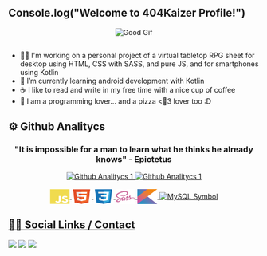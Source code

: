 ## Console.log("Welcome to 404Kaizer Profile!")

<div align="center">
  <img alt="Good Gif" width="834px" src="https://i.pinimg.com/originals/6d/78/71/6d78711d7c8438405ee8a5a50114f9ac.gif"/>
</div>
  
##

- 👨‍💻 I'm working on a personal project of a virtual tabletop RPG sheet for desktop using HTML, CSS with SASS, and pure JS, and for smartphones using Kotlin
- 📖 I’m currently learning android development with Kotlin
- ☕ I like to read and write in my free time with a nice cup of coffee
- 💛 I am a programming lover... and a pizza <🍕3 lover too :D

## ⚙ Github Analitycs
<h3 align="center">"It is impossible for a man to learn what he thinks he already knows" - Epictetus</h3>
<div align="center" style="display: inline_block">
  <a href="https://github.com/404Kaizer"</a>
  <img width="48%" alt="Github Analitycs 1" height="180em" src="https://github-readme-stats.vercel.app/api/top-langs/?username=404Kaizer&layout=compact&langs_count=7&theme=vision-friendly-dark"/>
  <img width="48%" alt="Github Analitycs 1" height="180em" src="https://github-readme-stats.vercel.app/api?username=404Kaizer&show_icons=true&theme=vision-friendly-dark&include_all_commits=true&count_private=true"/>
</div>
<div align="center" style="display: inline_block"><br>
  <img alt="JS Symbol" align="center" alt="404Kaizer-JS" height="30" width="40" src="https://raw.githubusercontent.com/devicons/devicon/master/icons/javascript/javascript-plain.svg">
  <img alt="HTML Symbol" align="center" alt="404Kaizer-HTML" height="30" width="40" src="https://raw.githubusercontent.com/devicons/devicon/master/icons/html5/html5-original.svg">
  <img alt="CSS Symbol" align="center" alt="404Kaizer-CSS" height="30" width="40" src="https://raw.githubusercontent.com/devicons/devicon/master/icons/css3/css3-original.svg">
  <img alt="SASS Symbol" align="center" alt="404Kaizer-SASS" height="30" width="40" src="https://raw.githubusercontent.com/devicons/devicon/master/icons/sass/sass-original.svg">
  <img alt="Kotlin Symbol" align="center" alt="404Kaizer-Kotlin" height="30" width="40" src="https://raw.githubusercontent.com/devicons/devicon/master/icons/kotlin/kotlin-original.svg">
  <img alt="MySQL Symbol" align="center" alt="404Kaizer-MySQL" height="30" width="40" src="https://cdn.jsdelivr.net/gh/devicons/devicon/icons/mysql/mysql-original.svg">
</div>
  
## 🙎‍♂️ Social Links / Contact
  
<div> 
  <a href="https://www.linkedin.com/in/hugo-rioss/" target="_blank"><img src="https://img.shields.io/badge/-LinkedIn-%230077B5?style=for-the-badge&logo=linkedin&logoColor=white" target="_blank"></a> 
  <a href="mailto:hugostaq@gmail.com"><img src="https://img.shields.io/badge/-Gmail-%23333?style=for-the-badge&logo=gmail&logoColor=white" target="_blank"></a>
  <a href="https://instagram.com/hugo.rioss" target="_blank"><img src="https://img.shields.io/badge/-Instagram-%23E4405F?style=for-the-badge&logo=instagram&logoColor=white" target="_blank"></a> 
</div>
